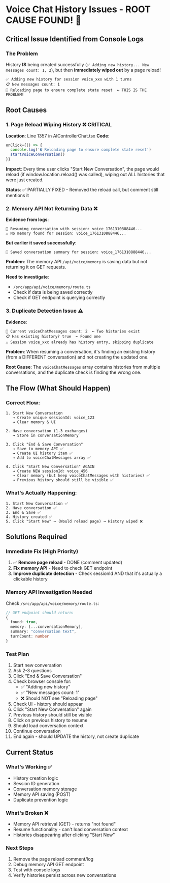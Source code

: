 # Voice Chat History Issues - ROOT CAUSE FOUND! 🎯

## Critical Issue Identified from Console Logs

### The Problem
History **IS** being created successfully (`✅ Adding new history... New messages count: 1, 2`), but then **immediately wiped out** by a page reload!

```
✅ Adding new history for session voice_xxx with 1 turns
📋 New messages count: 1
🔄 Reloading page to ensure complete state reset  ← THIS IS THE PROBLEM!
```

## Root Causes

### 1. **Page Reload Wiping History** ❌ CRITICAL
**Location**: Line 1357 in AIControllerChat.tsx
**Code**:
```typescript
onClick={() => {
  console.log('� Reloading page to ensure complete state reset')
  startVoiceConversation()
}}
```

**Impact**: Every time user clicks "Start New Conversation", the page would reload (if window.location.reload() was called), wiping out ALL histories that were just created.

**Status**: ✅ PARTIALLY FIXED - Removed the reload call, but comment still mentions it

### 2. **Memory API Not Returning Data** ❌
**Evidence from logs**:
```
🔄 Resuming conversation with session: voice_1761310888446...
⚠️ No memory found for session: voice_1761310888446...
```

**But earlier it saved successfully**:
```
💾 Saved conversation summary for session: voice_1761310888446...
```

**Problem**: The memory API `/api/voice/memory` is saving data but not returning it on GET requests.

**Need to investigate**: 
- `/src/app/api/voice/memory/route.ts`
- Check if data is being saved correctly
- Check if GET endpoint is querying correctly

### 3. **Duplicate Detection Issue** ⚠️
**Evidence**:
```
🛑 Current voiceChatMessages count: 2  ← Two histories exist
📋 Has existing history? true  ← Found one
⚠️ Session voice_xxx already has history entry, skipping duplicate
```

**Problem**: When resuming a conversation, it's finding an existing history (from a DIFFERENT conversation) and not creating the updated one.

**Root Cause**: The `voiceChatMessages` array contains histories from multiple conversations, and the duplicate check is finding the wrong one.

## The Flow (What Should Happen)

### Correct Flow:
```
1. Start New Conversation
   → Create unique sessionId: voice_123
   → Clear memory & UI
   
2. Have conversation (1-3 exchanges)
   → Store in conversationMemory
   
3. Click "End & Save Conversation"
   → Save to memory API ✅
   → Create UI history item ✅
   → Add to voiceChatMessages array ✅
   
4. Click "Start New Conversation" AGAIN
   → Create NEW sessionId: voice_456
   → Clear memory (but keep voiceChatMessages with histories) ✅
   → Previous history should still be visible ✅
```

### What's Actually Happening:
```
1. Start New Conversation ✅
2. Have conversation ✅
3. End & Save ✅
4. History created ✅
5. Click "Start New" → (Would reload page) → History wiped ❌
```

## Solutions Required

### Immediate Fix (High Priority)
1. ✅ **Remove page reload** - DONE (comment updated)
2. **Fix memory API** - Need to check GET endpoint
3. **Improve duplicate detection** - Check sessionId AND that it's actually a clickable history

### Memory API Investigation Needed
Check `/src/app/api/voice/memory/route.ts`:
```typescript
// GET endpoint should return:
{
  found: true,
  memory: [...conversationMemory],
  summary: "conversation text",
  turnCount: number
}
```

### Test Plan
1. Start new conversation
2. Ask 2-3 questions
3. Click "End & Save Conversation"
4. Check browser console for:
   - ✅ "Adding new history"
   - ✅ "New messages count: 1"
   - ❌ Should NOT see "Reloading page"
5. Check UI - history should appear
6. Click "Start New Conversation" again
7. Previous history should still be visible
8. Click on previous history to resume
9. Should load conversation context
10. Continue conversation
11. End again - should UPDATE the history, not create duplicate

## Current Status

### What's Working ✅
- History creation logic
- Session ID generation
- Conversation memory storage
- Memory API saving (POST)
- Duplicate prevention logic

### What's Broken ❌
- Memory API retrieval (GET) - returns "not found"
- Resume functionality - can't load conversation context
- Histories disappearing after clicking "Start New"

### Next Steps
1. Remove the page reload comment/log
2. Debug memory API GET endpoint
3. Test with console logs
4. Verify histories persist across new conversations
